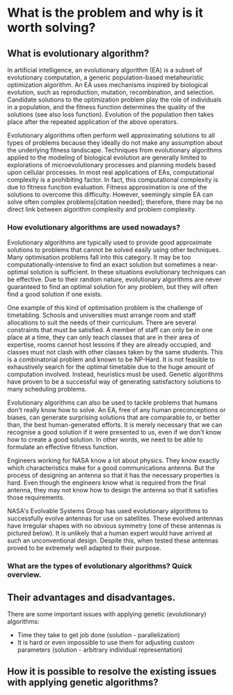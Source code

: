 # What is the problem and why is it worth solving?

[comment]: # (ToDo - take a look in some fancy book)
## What is evolutionary algorithm?

[comment]: # (Shamelessly taken from wiki)

In artificial intelligence, an evolutionary algorithm (EA) is a subset of evolutionary computation, a generic population-based metaheuristic optimization algorithm. An EA uses mechanisms inspired by biological evolution, such as reproduction, mutation, recombination, and selection. Candidate solutions to the optimization problem play the role of individuals in a population, and the fitness function determines the quality of the solutions (see also loss function). Evolution of the population then takes place after the repeated application of the above operators.

Evolutionary algorithms often perform well approximating solutions to all types of problems because they ideally do not make any assumption about the underlying fitness landscape. Techniques from evolutionary algorithms applied to the modeling of biological evolution are generally limited to explorations of microevolutionary processes and planning models based upon cellular processes. In most real applications of EAs, computational complexity is a prohibiting factor. In fact, this computational complexity is due to fitness function evaluation. Fitness approximation is one of the solutions to overcome this difficulty. However, seemingly simple EA can solve often complex problems[citation needed]; therefore, there may be no direct link between algorithm complexity and problem complexity.

### How evolutionary algorithms are used nowadays?

[comment]: # (Shamelessly taken from wiki)

Evolutionary algorithms are typically used to provide good approximate solutions to problems that cannot be solved easily using other techniques. Many optimisation problems fall into this category. It may be too computationally-intensive to find an exact solution but sometimes a near-optimal solution is sufficient. In these situations evolutionary techniques can be effective. Due to their random nature, evolutionary algorithms are never guaranteed to find an optimal solution for any problem, but they will often find a good solution if one exists.

One example of this kind of optimisation problem is the challenge of timetabling. Schools and universities must arrange room and staff allocations to suit the needs of their curriculum. There are several constraints that must be satisfied. A member of staff can only be in one place at a time, they can only teach classes that are in their area of expertise, rooms cannot host lessons if they are already occupied, and classes must not clash with other classes taken by the same students. This is a combinatorial problem and known to be NP-Hard. It is not feasible to exhaustively search for the optimal timetable due to the huge amount of computation involved. Instead, heuristics must be used. Genetic algorithms have proven to be a successful way of generating satisfactory solutions to many scheduling problems.

Evolutionary algorithms can also be used to tackle problems that humans don't really know how to solve. An EA, free of any human preconceptions or biases, can generate surprising solutions that are comparable to, or better than, the best human-generated efforts. It is merely necessary that we can recognise a good solution if it were presented to us, even if we don't know how to create a good solution. In other words, we need to be able to formulate an effective fitness function.

Engineers working for NASA know a lot about physics. They know exactly which characteristics make for a good communications antenna. But the process of designing an antenna so that it has the necessary properties is hard. Even though the engineers know what is required from the final antenna, they may not know how to design the antenna so that it satisfies those requirements.

NASA's Evolvable Systems Group has used evolutionary algorithms to successfully evolve antennas for use on satellites. These evolved antennas have irregular shapes with no obvious symmetry (one of these antennas is pictured below). It is unlikely that a human expert would have arrived at such an unconventional design. Despite this, when tested these antennas proved to be extremely well adapted to their purpose.

### What are the types of evolutionary algorithms? Quick overview.

## Their advantages and disadvantages.

There are some important issues with applying genetic (evolutionary) algorithms: 
+ Time they take to get job done (solution - parallelization)
+ It is hard or even impossible to use them for adjusting custom parameters (solution - arbitrary individual representation)

## How it is possible to resolve the existing issues with applying genetic algorithms?





